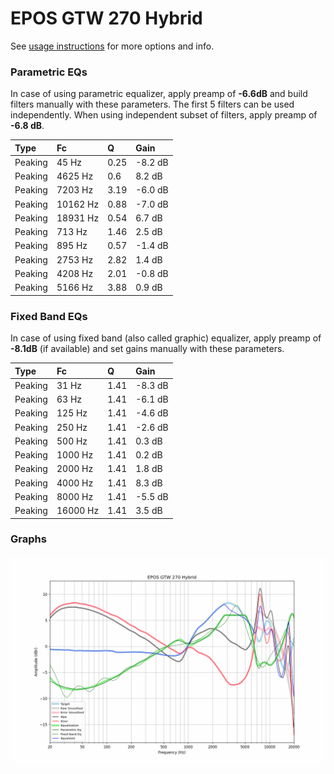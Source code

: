 # EPOS GTW 270 Hybrid
See [usage instructions](https://github.com/jaakkopasanen/AutoEq#usage) for more options and info.

### Parametric EQs
In case of using parametric equalizer, apply preamp of **-6.6dB** and build filters manually
with these parameters. The first 5 filters can be used independently.
When using independent subset of filters, apply preamp of **-6.8 dB**.

| Type    | Fc       |    Q | Gain    |
|:--------|:---------|:-----|:--------|
| Peaking | 45 Hz    | 0.25 | -8.2 dB |
| Peaking | 4625 Hz  | 0.6  | 8.2 dB  |
| Peaking | 7203 Hz  | 3.19 | -6.0 dB |
| Peaking | 10162 Hz | 0.88 | -7.0 dB |
| Peaking | 18931 Hz | 0.54 | 6.7 dB  |
| Peaking | 713 Hz   | 1.46 | 2.5 dB  |
| Peaking | 895 Hz   | 0.57 | -1.4 dB |
| Peaking | 2753 Hz  | 2.82 | 1.4 dB  |
| Peaking | 4208 Hz  | 2.01 | -0.8 dB |
| Peaking | 5166 Hz  | 3.88 | 0.9 dB  |

### Fixed Band EQs
In case of using fixed band (also called graphic) equalizer, apply preamp of **-8.1dB**
(if available) and set gains manually with these parameters.

| Type    | Fc       |    Q | Gain    |
|:--------|:---------|:-----|:--------|
| Peaking | 31 Hz    | 1.41 | -8.3 dB |
| Peaking | 63 Hz    | 1.41 | -6.1 dB |
| Peaking | 125 Hz   | 1.41 | -4.6 dB |
| Peaking | 250 Hz   | 1.41 | -2.6 dB |
| Peaking | 500 Hz   | 1.41 | 0.3 dB  |
| Peaking | 1000 Hz  | 1.41 | 0.2 dB  |
| Peaking | 2000 Hz  | 1.41 | 1.8 dB  |
| Peaking | 4000 Hz  | 1.41 | 8.3 dB  |
| Peaking | 8000 Hz  | 1.41 | -5.5 dB |
| Peaking | 16000 Hz | 1.41 | 3.5 dB  |

### Graphs
![](./EPOS%20GTW%20270%20Hybrid.png)